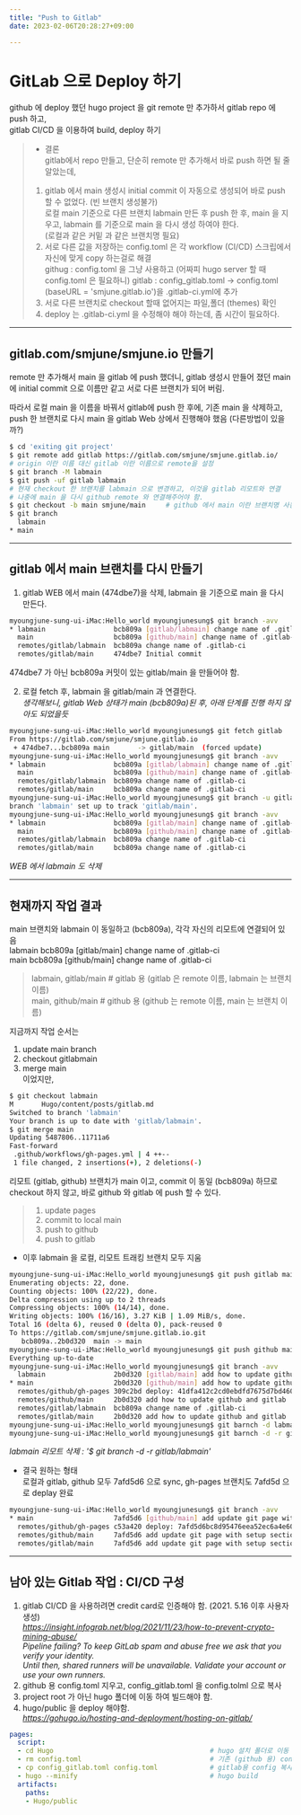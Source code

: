```yaml
---
title: "Push to Gitlab"
date: 2023-02-06T20:28:27+09:00

---
```


# GitLab 으로 Deploy 하기  

github 에 deploy 했던 hugo project 을 git remote 만 추가하서 gitlab repo 에 push 하고,  
gitlab CI/CD 을 이용하여 build, deploy 하기  



> * 결론     
> gitlab에서 repo 만들고, 단순히 remote 만 추가해서 바로 push 하면 될 줄 알았는데,  
> 1. gitlab 에서 main 생성시 initial commit 이 자동으로 생성되어 바로 push 할 수 없었다. (빈 브랜치 생성불가)  
>    로컬 main 기준으로 다른 브랜치 labmain 만든 후 push 한 후, main 을 지우고, labmain 를 기준으로 main 을 다시 생성 하여야 한다.  
>    (로컬과 같은 커밑 과 같은 브랜치명 필요)  
> 2. 서로 다른 값을 저장하는 config.toml 은 각 workflow (CI/CD) 스크립에서 자신에 맞게 copy 하는걸로 해결  
>    githug : config.toml 을 그냥 사용하고 (어짜피 hugo server 할 때 config.toml 은 필요하니)
>    gitlab : config_gitlab.toml -> config.toml (baseURL = 'smjune.gitlab.io')을 .gitlab-ci.yml에 추가
> 3. 서로 다른 브랜치로 checkout 할때 없어지는 파일,폴더 (themes) 확인
> 4. deploy 는 .gitlab-ci.yml 을 수정해야 해야 하는데, 좀 시간이 필요하다.  

---  
## gitlab.com/smjune/smjune.io 만들기  

remote 만 추가해서 main 을 gitlab 에 push 했더니, gitlab 생성시 만들어 졌던 
main 에 initial commit 으로 이름만 같고 서로 다른 브랜치가 되어 버림.

따라서 로컬 main 을 이름을 바꿔서 gitlab에 push 한 후에, 기존 main 을 삭제하고,
push 한 브랜치로 다시 main 을 gitlab Web 상에서 진행해야 했음 (다른방법이 있을까?)  

```bash
$ cd 'exiting git project'
$ git remote add gitlab https://gitlab.com/smjune/smjune.gitlab.io/
# origin 이란 이름 대신 gitlab 이란 이름으로 remote을 설정
$ git branch -M labmain  
$ git push -uf gitlab labmain
# 현재 checkout 한 브랜치를 labmain 으로 변경하고, 이것을 gitlab 리모트와 연결
# 나중에 main 을 다시 github remote 와 연결해주어야 함.
$ git checkout -b main smjune/main     # github 에서 main 이란 브랜치명 사용
$ git branch
  labmain
* main  
```  
---
## gitlab 에서 main 브랜치를 다시 만들기  

1. gitlab WEB 에서 main (474dbe7)을 삭제, labmain 을 기준으로 main 을 다시 만든다.   
```bash
myoungjune-sung-ui-iMac:Hello_world myoungjunesung$ git branch -avv
* labmain                 bcb809a [gitlab/labmain] change name of .gitlab-ci
  main                    bcb809a [github/main] change name of .gitlab-ci
  remotes/gitlab/labmain  bcb809a change name of .gitlab-ci
  remotes/gitlab/main     474dbe7 Initial commit

```
474dbe7 가 아닌 bcb809a 커밋이 있는 gitlab/main 을 만들어야 함.  


2. 로컬 fetch 후, labmain 을 gitlab/main 과 연결한다.  
*생각해보니, gitlab Web 상태가 main (bcb809a)된 후, 아래 단계를 진행 하지 않아도 되었을듯*

```bash
myoungjune-sung-ui-iMac:Hello_world myoungjunesung$ git fetch gitlab
From https://gitlab.com/smjune/smjune.gitlab.io
 + 474dbe7...bcb809a main       -> gitlab/main  (forced update)
myoungjune-sung-ui-iMac:Hello_world myoungjunesung$ git branch -avv
* labmain                 bcb809a [gitlab/labmain] change name of .gitlab-ci
  main                    bcb809a [github/main] change name of .gitlab-ci
  remotes/gitlab/labmain  bcb809a change name of .gitlab-ci
  remotes/gitlab/main     bcb809a change name of .gitlab-ci
myoungjune-sung-ui-iMac:Hello_world myoungjunesung$ git branch -u gitlab/main labmain
branch 'labmain' set up to track 'gitlab/main'.
myoungjune-sung-ui-iMac:Hello_world myoungjunesung$ git branch -avv
* labmain                 bcb809a [gitlab/main] change name of .gitlab-ci
  main                    bcb809a [github/main] change name of .gitlab-ci
  remotes/gitlab/labmain  bcb809a change name of .gitlab-ci
  remotes/gitlab/main     bcb809a change name of .gitlab-ci
```
*WEB 에서 labmain 도 삭제*

---
## 현재까지 작업 결과  

main 브랜치와 labmain 이 동일하고 (bcb809a), 각각 자신의 리모트에 연결되어 있음   
labmain                 bcb809a [gitlab/main] change name of .gitlab-ci  
main                    bcb809a [github/main] change name of .gitlab-ci  
> labmain,    gitlab/main   # gitlab 용 (gitlab 은 remote 이름, labmain 는 브랜치 이름)  
> main,       github/main   # github 용 (github 는 remote 이름, main 는 브랜치 이름)  

지금까지 작업 순서는  
1. update main branch  
2. checkout gitlabmain  
3. merge main  
이었지만,  

```bash
$ git checkout labmain
M       Hugo/content/posts/gitlab.md
Switched to branch 'labmain'
Your branch is up to date with 'gitlab/labmain'.
$ git merge main
Updating 5487806..11711a6
Fast-forward
 .github/workflows/gh-pages.yml | 4 ++--
 1 file changed, 2 insertions(+), 2 deletions(-)
 ```  

리모트 (gitlab, github) 브랜치가 main 이고, commit 이 동일 (bcb809a) 하므로  
checkout 하지 않고, 바로 github 와 gitlab 에 push 할 수 있다.  

> 1. update pages
> 2. commit to local main
> 3. push to github
> 4. push to gitlab        
 * 이후 labmain 을 로컬, 리모트 트래킹 브랜치 모두 지움  
 
```bash
myoungjune-sung-ui-iMac:Hello_world myoungjunesung$ git push gitlab main
Enumerating objects: 22, done.
Counting objects: 100% (22/22), done.
Delta compression using up to 2 threads
Compressing objects: 100% (14/14), done.
Writing objects: 100% (16/16), 3.27 KiB | 1.09 MiB/s, done.
Total 16 (delta 6), reused 0 (delta 0), pack-reused 0
To https://gitlab.com/smjune/smjune.gitlab.io.git
   bcb809a..2b0d320  main -> main
myoungjune-sung-ui-iMac:Hello_world myoungjunesung$ git push github main
Everything up-to-date
myoungjune-sung-ui-iMac:Hello_world myoungjunesung$ git branch -avv
  labmain                 2b0d320 [gitlab/main] add how to update github and gitlab
* main                    2b0d320 [github/main] add how to update github and gitlab
  remotes/github/gh-pages 309c2bd deploy: 41dfa412c2cd0ebdfd7675d7bd4604b8a07761bb
  remotes/github/main     2b0d320 add how to update github and gitlab
  remotes/gitlab/labmain  bcb809a change name of .gitlab-ci
  remotes/gitlab/main     2b0d320 add how to update github and gitlab
myoungjune-sung-ui-iMac:Hello_world myoungjunesung$ git barnch -d labmain
myoungjune-sung-ui-iMac:Hello_world myoungjunesung$ git barnch -d -r gitlab/labmain
```  
*labmain 리모트 삭제 : '$ git branch -d -r gitlab/labmain'*  

* 결국 원하는 형태  
로컬과 gitlab, github 모두 7afd5d6 으로 sync, gh-pages 브랜치도 7afd5d 으로 deplay 완료
```bash
myoungjune-sung-ui-iMac:Hello_world myoungjunesung$ git branch -avv
* main                    7afd5d6 [github/main] add update git page with setup section
  remotes/github/gh-pages c53a420 deploy: 7afd5d6bc8d95476eea52ec6a4e60fd3d3642627
  remotes/github/main     7afd5d6 add update git page with setup section
  remotes/gitlab/main     7afd5d6 add update git page with setup section
``` 
---  
## 남아 있는 Gitlab 작업 : CI/CD 구성

1. gitlab CI/CD 을 사용하려면 credit card로 인증해야 함. (2021. 5.16 이후 사용자 생성)  
  *https://insight.infograb.net/blog/2021/11/23/how-to-prevent-crypto-mining-abuse/*  
  *Pipeline failing? To keep GitLab spam and abuse free we ask that you verify your identity.*  
  *Until then, shared runners will be unavailable. Validate your account or use your own runners.*  
2. github 용 config.toml 지우고, config_gitlab.toml 을 config.tolml 으로 복사  
3. project root 가 아닌 hugo 폴더에 이동 하여 빌드해야 함.  
4. hugo/public 을 deploy 해야함.  
   *https://gohugo.io/hosting-and-deployment/hosting-on-gitlab/*  

```yml
pages:
  script:
  - cd Hugo                                       # hugo 설치 폴더로 이동 
  - rm config.toml                                # 기존 (github 용) config 삭제
  - cp config_gitlab.toml config.toml             # gitlab용 config 복사
  - hugo --minify                                 # hugo build
  artifacts:
    paths:
    - Hugo/public
```